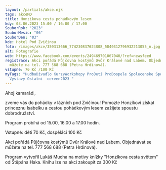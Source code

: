```yaml
---
layout: /partials/akce.njk
tags: akceMD
title: Honzíkova cesta pohádkovým lesem
kdy: 03.06.2023 15:00 / 16:00 / 17:00
SouborRok: "2023"
SouborMesic: "06"
SouborDen: "03"
kde: Hotel Pod Zvičinou
foto: /images/akce/350313666_774230837624808_5840312796932213055_n.jpg
alt: Fotografie
web: https://www.facebook.com/events/249469701067040/?ref=newsfeed
registrace: Akci pořádá Půjčovna kostýmů Dvůr Králové nad Labem. Objednávat se
  můžete na tel. 777 568 688 (Petra Hrdinová).
vstupne: 70 Kč /100 Kč
myTags: "HudbaDivadlo KurzyWorkshopy ProDeti ProDospele Spolecenske Sportovni
  Vystavy Ostatni  cerven2023 "
---
```

<!--StartFragment-->

Ahoj kamarádi,

zveme vás do pohádky v lázních pod Zvičinou! Pomozte Honzíkovi získat princeznu Isabelku a cestou pohádkovým lesem zažijete spoustu dobrodružství.

Program probíhá od 15.00, 16.00 a 17.00 hodin.

Vstupné: děti 70 Kč, dospěláci 100 Kč

Akci pořádá Půjčovna kostýmů Dvůr Králové nad Labem. Objednávat se můžete na tel. 777 568 688 (Petra Hrdinová).

Program vytvořil Lukáš Mucha na motivy knížky "Honzíkova cesta světem" od Štěpána Haka. Knihu lze na akci zakoupit za 300 Kč

<!--EndFragment-->